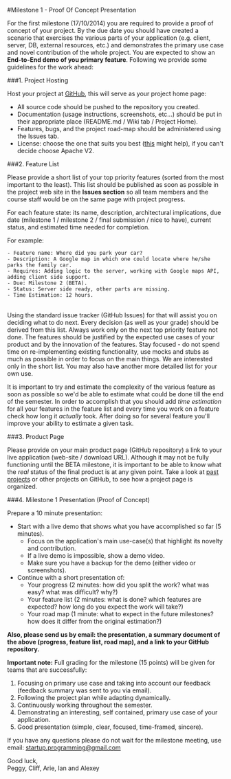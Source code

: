 #Milestone 1 - Proof Of Concept Presentation

For the first milestone (17/10/2014) you are required to provide a proof of concept of your project. By the due date you should have created a scenario that exercises the various parts of your application (e.g. client, server, DB, external resources, etc.) and demonstrates the primary use case and novel contribution of the whole project. You are expected to show an **End-to-End demo of you primary feature**. Following we provide some guidelines for the work ahead:

###1. Project Hosting

Host your project at [GitHub](https://github.com/repositories/new), this will serve as your project home page:

- All source code should be pushed to the repository you created.
- Documentation (usage instructions, screenshots, etc...) should be put in their appropriate place (README.md / Wiki tab / Project Home).
- Features, bugs, and the project road-map should be administered using the Issues tab.
- License: choose the one that suits you best ([this](http://choosealicense.com/) might help), if you can't decide choose Apache V2.

###2. Feature List

Please provide a short list of your top priority features (sorted from the most important to the least). This list should be published as soon as possible in the project web site in the **Issues section** so all team members and the course staff would be on the same page with project progress. 

For each feature state: its name, description, architectural implications, due date (milestone 1 / milestone 2 / final submission / nice to have), current status, and estimated time needed for completion.

For example:
```
- Feature name: Where did you park your car?
- Description: A Google map in which one could locate where he/she parks the family car.
- Requires: Adding logic to the server, working with Google maps API, adding client side support.
- Due: Milestone 2 (BETA).
- Status: Server side ready, other parts are missing.
- Time Estimation: 12 hours.
```
<br>
Using the standard issue tracker (GitHub Issues) for that will assist you on deciding what to do next. Every decision (as well as your grade) should be derived from this list. Always work only on the next top priority feature not done. The features should be justified by the expected use cases of your product and by the innovation of the features. Stay focused - do not spend time on re-implementing existing functionality, use mocks and stubs as much as possible in order to focus on the main things.
We are interested only in the short list. You may also have another more detailed list for your own use.

It is important to try and estimate the complexity of the various feature as soon as possible so we'd be able to estimate what could be done till the end of the semester. In order to accomplish that you should add *time estimation* for all your features in the feature list and every time you work on a feature check how long it *actually* took. After doing so for several feature you'll improve your ability to estimate a given task.

###3. Product Page

Please provide on your main product page (GitHub repository) a link to your live application (web-site / download URL). Although it may not be fully functioning until the BETA milestone, it is important to be able to know what the *real* status of the final product is at any given point. Take a look at [past projects](teams%20and%20projects.md#past-teams-and-projects) or other projects on GitHub, to see how a project page is organized.

###4. Milestone 1 Presentation (Proof of Concept)

Prepare a 10 minute presentation:

- Start with a live demo that shows what you have accomplished so far (5 minutes).
    - Focus on the application's main use-case(s) that highlight its novelty and contribution.
    - If a live demo is impossible, show a demo video.
    - Make sure you have a backup for the demo (either video or screenshots).
- Continue with a short presentation of:
    - Your progress (2 minutes: how did you split the work? what was easy? what was difficult? why?) 
    - Your feature list (2 minutes: what is done? which features are expected? how long do you expect the work will take?) 
    - Your road map (1 minute: what to expect in the future milestones? how does it differ from the original estimation?)

**Also, please send us by email: the presentation, a summary document of the above (progress, feature list, road map), and a link to your GitHub repository.**

**Important note:** Full grading for the milestone (15 points) will be given for teams that are successfully:

1. Focusing on primary use case and taking into account our feedback (feedback summary was sent to you via email).
2. Following the project plan while adapting dynamically.
3. Continuously working throughout the semester.
4. Demonstrating an interesting, self contained, primary use case of your application.
5. Good presentation (simple, clear, focused, time-framed, sincere).

If you have any questions please do not wait for the milestone meeting, use email: [startup.programming@gmail.com](mailto:startup.programming@gmail.com)

Good luck,  
Peggy, Cliff, Arie, Ian and Alexey